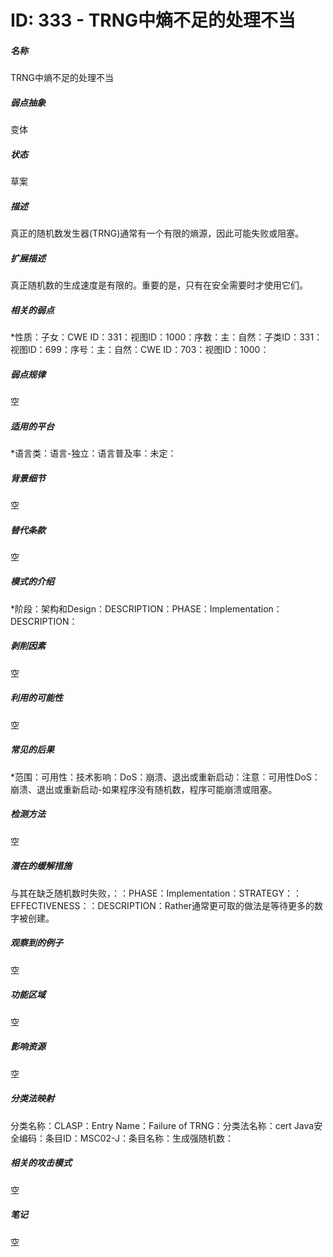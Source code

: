 # ID: 333 - TRNG中熵不足的处理不当
<h5>名称</h5>TRNG中熵不足的处理不当
<h5>弱点抽象</h5>变体
<h5>状态</h5>草案
<h5>描述</h5>真正的随机数发生器(TRNG)通常有一个有限的熵源，因此可能失败或阻塞。
<h5>扩展描述</h5>真正随机数的生成速度是有限的。重要的是，只有在安全需要时才使用它们。
<h5>相关的弱点</h5>*性质：子女：CWE ID：331：视图ID：1000：序数：主：自然：子类ID：331：视图ID：699：序号：主：自然：CWE ID：703：视图ID：1000：
<h5>弱点规律</h5>空
<h5>适用的平台</h5>*语言类：语言-独立：语言普及率：未定：
<h5>背景细节</h5>空
<h5>替代条款</h5>空
<h5>模式的介绍</h5>*阶段：架构和Design：DESCRIPTION：PHASE：Implementation：DESCRIPTION：
<h5>剥削因素</h5>空
<h5>利用的可能性</h5>空
<h5>常见的后果</h5>*范围：可用性：技术影响：DoS：崩溃、退出或重新启动：注意：可用性DoS：崩溃、退出或重新启动-如果程序没有随机数，程序可能崩溃或阻塞。
<h5>检测方法</h5>空
<h5>潜在的缓解措施</h5>与其在缺乏随机数时失败，：：PHASE：Implementation：STRATEGY：：EFFECTIVENESS：：DESCRIPTION：Rather通常更可取的做法是等待更多的数字被创建。
<h5>观察到的例子</h5>空
<h5>功能区域</h5>空
<h5>影响资源</h5>空
<h5>分类法映射</h5>分类名称：CLASP：Entry Name：Failure of TRNG：分类法名称：cert Java安全编码：条目ID：MSC02-J：条目名称：生成强随机数：
<h5>相关的攻击模式</h5>空
<h5>笔记</h5>空

